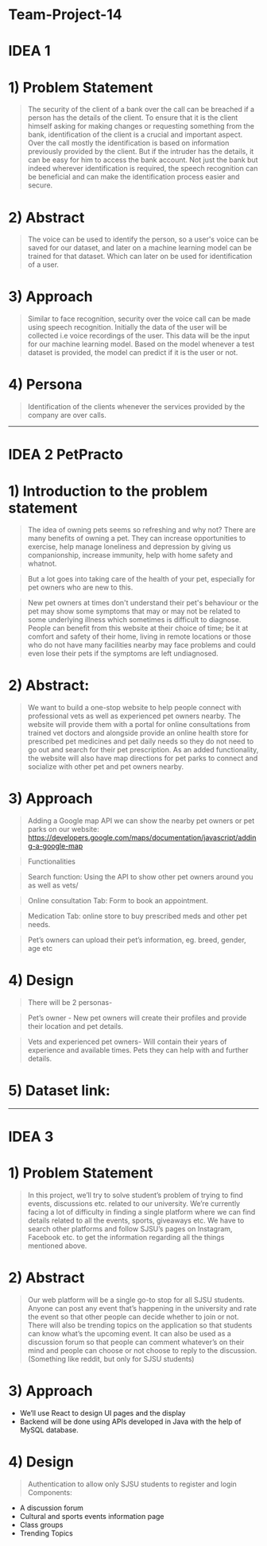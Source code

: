 # Team-Project-14

# IDEA 1

# 1) Problem Statement
> The security of the client  of a bank over the call can be breached if a person has the details of the client. To ensure that it is the client himself asking for making changes or requesting something from the bank, identification of the client is a crucial and important aspect. Over the call mostly the identification is based on information previously provided by the client. But if the intruder has the details, it can be easy for him to access the bank account. Not just the bank but indeed wherever identification is required, the speech recognition can be beneficial and can make the identification process easier and secure. 

# 2) Abstract
> The voice can be used to identify the person, so a user's voice can be saved for our dataset, and later on a machine learning model can be trained for that dataset. Which can later on be used for identification of a user.

# 3) Approach
> Similar to face recognition, security over the voice call can be made using speech recognition. 
> Initially the data of the user will be collected i.e voice recordings of the user.
> This data will be the input for our machine learning model. 
> Based on the model whenever a test dataset is provided, the model can predict if it is the user or not.

# 4) Persona
> Identification of the clients whenever the services provided by the company are over calls.


------------------------------------------------------------------------------------------------------------------

# IDEA 2 PetPracto

# 1) Introduction to the problem statement

> The idea of owning pets seems so refreshing and why not? There are many benefits of owning a pet. They can increase opportunities to exercise, help manage loneliness and depression by giving us companionship, increase immunity, help with home safety and whatnot.

> But a lot goes into taking care of the health of your pet, especially for pet owners who are new to this.

> New pet owners at times don't understand their pet's behaviour or the pet may show some symptoms that may or may not be related to some underlying illness which sometimes is difficult to diagnose. 
> People can benefit from this website at their choice of time; be it at comfort and safety of their home, living in remote locations or those who do not have many facilities nearby may face problems and could even lose their pets if the symptoms are left undiagnosed.


# 2) Abstract:
> We want to build a one-stop website to help people connect with professional vets as well as experienced pet owners nearby. The website will provide them with a portal for online consultations from trained vet doctors and alongside provide an online health store for prescribed pet medicines and pet daily needs so they do not need to go out and search for their pet prescription. As an added functionality, the website will also have map directions for pet parks to connect and socialize with other pet and pet owners nearby.


# 3) Approach
> Adding a Google map API we can show the nearby pet owners or pet parks on our website: https://developers.google.com/maps/documentation/javascript/adding-a-google-map

> Functionalities

> Search function:
> Using the API to show other pet owners around you as well as vets/

> Online consultation Tab:
> Form to book an appointment.

> Medication Tab:
> online store to buy prescribed meds and other pet needs.

> Pet’s owners can upload their pet’s information, eg. breed, gender, age etc


# 4) Design 
> There will be 2 personas-

> Pet’s owner -
> New pet owners will create their profiles and provide their location and pet details.


> Vets and experienced pet owners-
> Will contain their years of experience and available times. Pets they can help with and further details.


# 5) Dataset link:


------------------------------------------------------------------------------------------------------------------

# IDEA 3

# 1) Problem Statement
> In this project, we’ll try to solve student’s problem of trying to find events, discussions etc. related to our university. We’re currently facing a lot of difficulty in finding a single platform where we can find details related to all the events, sports, giveaways etc. We have to search other platforms and follow SJSU’s pages on Instagram, Facebook etc. to get the information regarding all the things mentioned above.

# 2) Abstract
> Our web platform will be a single go-to stop for all SJSU students. Anyone can post any event that’s happening in the university and rate the event so that other people can decide whether to join or not. There will also be trending topics on the application so that students can know what’s the upcoming event. It can also be used as a discussion forum so that people can comment whatever’s on their mind and people can choose or not choose to reply to the discussion. (Something like reddit, but only for SJSU students)

# 3) Approach
-	We’ll use React to design UI pages and the display
-	Backend will be done using APIs developed in Java with the help of MySQL database.

# 4) Design
>	Authentication to allow only SJSU students to register and login
> Components:
-	A discussion forum
-	Cultural and sports events information page
-	Class groups
-	Trending Topics 
